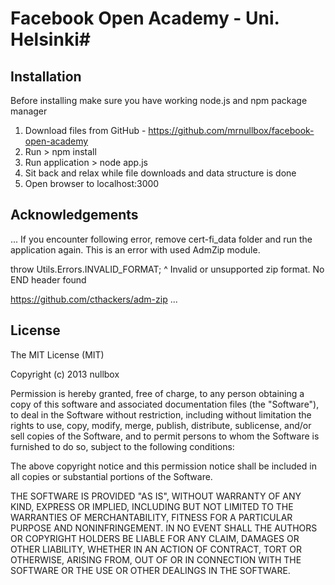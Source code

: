 # Facebook Open Academy - Uni. Helsinki#

## Installation ##

Before installing make sure you have working node.js and npm package manager

1. Download files from GitHub - https://github.com/mrnullbox/facebook-open-academy
2. Run > npm install
3. Run application > node app.js
4. Sit back and relax while file downloads and data structure is done
5. Open browser to localhost:3000

## Acknowledgements ##

...
If you encounter following error, remove cert-fi_data folder and run the application again. 
This is an error with used AdmZip module.

throw Utils.Errors.INVALID_FORMAT;
                              ^
Invalid or unsupported zip format. No END header found

https://github.com/cthackers/adm-zip
...

## License ##

The MIT License (MIT)

Copyright (c) 2013 nullbox

Permission is hereby granted, free of charge, to any person obtaining a copy of
this software and associated documentation files (the "Software"), to deal in
the Software without restriction, including without limitation the rights to
use, copy, modify, merge, publish, distribute, sublicense, and/or sell copies of
the Software, and to permit persons to whom the Software is furnished to do so,
subject to the following conditions:

The above copyright notice and this permission notice shall be included in all
copies or substantial portions of the Software.

THE SOFTWARE IS PROVIDED "AS IS", WITHOUT WARRANTY OF ANY KIND, EXPRESS OR
IMPLIED, INCLUDING BUT NOT LIMITED TO THE WARRANTIES OF MERCHANTABILITY, FITNESS
FOR A PARTICULAR PURPOSE AND NONINFRINGEMENT. IN NO EVENT SHALL THE AUTHORS OR
COPYRIGHT HOLDERS BE LIABLE FOR ANY CLAIM, DAMAGES OR OTHER LIABILITY, WHETHER
IN AN ACTION OF CONTRACT, TORT OR OTHERWISE, ARISING FROM, OUT OF OR IN
CONNECTION WITH THE SOFTWARE OR THE USE OR OTHER DEALINGS IN THE SOFTWARE.